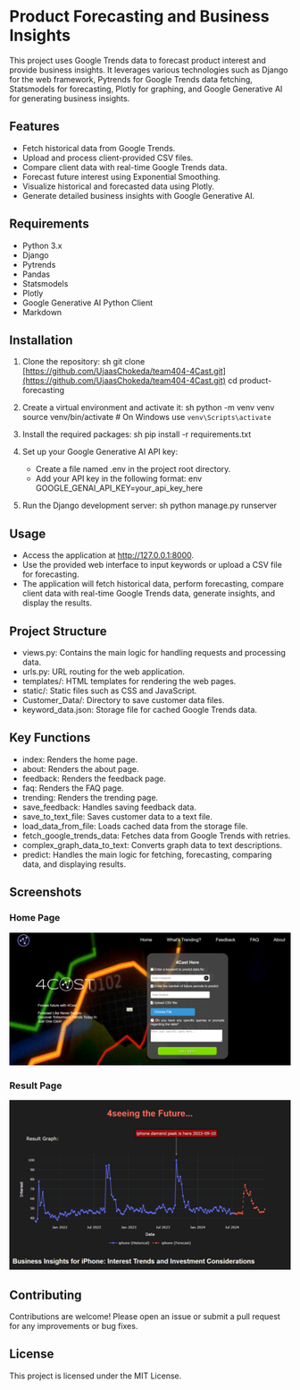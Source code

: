 # Product Forecasting and Business Insights

This project uses Google Trends data to forecast product interest and provide business insights. It leverages various technologies such as Django for the web framework, Pytrends for Google Trends data fetching, Statsmodels for forecasting, Plotly for graphing, and Google Generative AI for generating business insights.

## Features

- Fetch historical data from Google Trends.
- Upload and process client-provided CSV files.
- Compare client data with real-time Google Trends data.
- Forecast future interest using Exponential Smoothing.
- Visualize historical and forecasted data using Plotly.
- Generate detailed business insights with Google Generative AI.

## Requirements

- Python 3.x
- Django
- Pytrends
- Pandas
- Statsmodels
- Plotly
- Google Generative AI Python Client
- Markdown

## Installation

1. Clone the repository:
    sh
    git clone [https://github.com/UjaasChokeda/team404-4Cast.git](https://github.com/UjaasChokeda/team404-4Cast.git)
    cd product-forecasting
    

2. Create a virtual environment and activate it:
    sh
    python -m venv venv
    source venv/bin/activate  # On Windows use `venv\Scripts\activate`
    

3. Install the required packages:
    sh
    pip install -r requirements.txt
    

4. Set up your Google Generative AI API key:
    - Create a file named .env in the project root directory.
    - Add your API key in the following format:
        env
        GOOGLE_GENAI_API_KEY=your_api_key_here
        

5. Run the Django development server:
    sh
    python manage.py runserver
    

## Usage

- Access the application at http://127.0.0.1:8000.
- Use the provided web interface to input keywords or upload a CSV file for forecasting.
- The application will fetch historical data, perform forecasting, compare client data with real-time Google Trends data, generate insights, and display the results.

## Project Structure

- views.py: Contains the main logic for handling requests and processing data.
- urls.py: URL routing for the web application.
- templates/: HTML templates for rendering the web pages.
- static/: Static files such as CSS and JavaScript.
- Customer_Data/: Directory to save customer data files.
- keyword_data.json: Storage file for cached Google Trends data.

## Key Functions

- index: Renders the home page.
- about: Renders the about page.
- feedback: Renders the feedback page.
- faq: Renders the FAQ page.
- trending: Renders the trending page.
- save_feedback: Handles saving feedback data.
- save_to_text_file: Saves customer data to a text file.
- load_data_from_file: Loads cached data from the storage file.
- fetch_google_trends_data: Fetches data from Google Trends with retries.
- complex_graph_data_to_text: Converts graph data to text descriptions.
- predict: Handles the main logic for fetching, forecasting, comparing data, and displaying results.

## Screenshots

### Home Page
![Home Page](screenshots/homepage.png)

### Result Page
![Result Page](screenshots/result.png)

## Contributing

Contributions are welcome! Please open an issue or submit a pull request for any improvements or bug fixes.

## License

This project is licensed under the MIT License.
